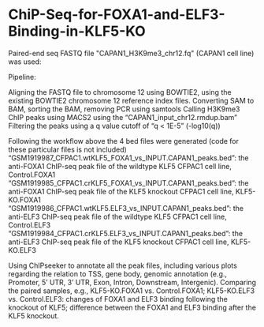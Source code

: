 # ChiP-Seq-for-FOXA1-and-ELF3-Binding-in-KLF5-KO

Paired-end seq FASTQ file "CAPAN1_H3K9me3_chr12.fq" (CAPAN1 cell line) was used:


Pipeline:

Aligning the FASTQ file to chromosome 12 using BOWTIE2, using the existing BOWTIE2 chromosome 12 reference index files.
Converting SAM to BAM, sorting the BAM, removing PCR using samtools
Calling H3K9me3 ChIP peaks using MACS2 using the “CAPAN1_input_chr12.rmdup.bam”
Filtering the peaks using a q value cutoff of “q < 1E-5” (-log10(q))

Following the workflow above the 4 bed files were generated (code for these particular files is not included)
  “GSM1919987_CFPAC1.wtKLF5_FOXA1_vs_INPUT.CAPAN1_peaks.bed”: the anti-FOXA1 ChIP-seq peak file of the wildtype KLF5 CFPAC1 cell line, Control.FOXA1
  “GSM1919985_CFPAC1.crKLF5_FOXA1_vs_INPUT.CAPAN1_peaks.bed”: the anti-FOXA1 ChIP-seq peak file of the KLF5 knockout CFPAC1 cell line, KLF5-KO.FOXA1
  “GSM1919986_CFPAC1.wtKLF5.ELF3_vs_INPUT.CAPAN1_peaks.bed”: the anti-ELF3 ChIP-seq peak file of the wildtype KLF5 CFPAC1 cell line, Control.ELF3
  “GSM1919984_CFPAC1.crKLF5.ELF3_vs_INPUT.CAPAN1_peaks.bed”: the anti-ELF3 ChIP-seq peak file of the KLF5 knockout CFPAC1 cell line, KLF5-KO.ELF3

Using ChIPseeker to annotate all the peak files, including various plots regarding the relation to TSS, gene body, genomic annotation (e.g., Promoter, 5’ UTR, 3’ UTR, Exon, Intron, Downstream, Intergenic). 
Comparing the paired samples, e.g., KLF5-KO.FOXA1 vs. Control.FOXA1; KLF5-KO.ELF3 vs. Control.ELF3: changes of FOXA1 and ELF3 binding following the knockout of KLF5; difference between the FOXA1 and ELF3 binding after the KLF5 knockout.
